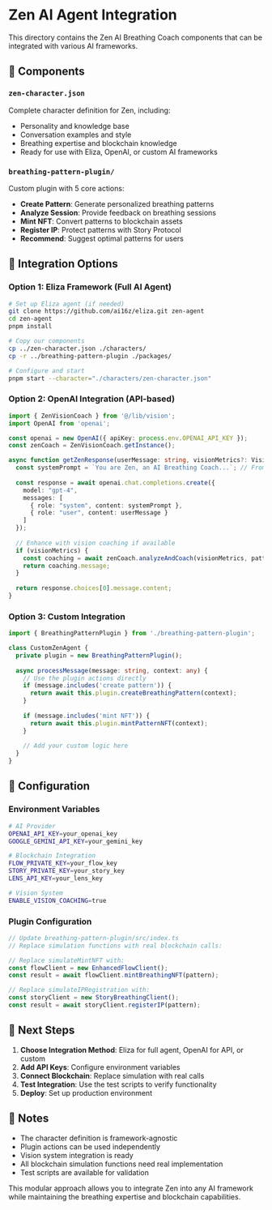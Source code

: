 # Zen AI Agent Integration

This directory contains the Zen AI Breathing Coach components that can be integrated with various AI frameworks.

## 🤖 Components

### `zen-character.json`
Complete character definition for Zen, including:
- Personality and knowledge base
- Conversation examples and style
- Breathing expertise and blockchain knowledge
- Ready for use with Eliza, OpenAI, or custom AI frameworks

### `breathing-pattern-plugin/`
Custom plugin with 5 core actions:
- **Create Pattern**: Generate personalized breathing patterns
- **Analyze Session**: Provide feedback on breathing sessions
- **Mint NFT**: Convert patterns to blockchain assets
- **Register IP**: Protect patterns with Story Protocol
- **Recommend**: Suggest optimal patterns for users

## 🚀 Integration Options

### Option 1: Eliza Framework (Full AI Agent)
```bash
# Set up Eliza agent (if needed)
git clone https://github.com/ai16z/eliza.git zen-agent
cd zen-agent
pnpm install

# Copy our components
cp ../zen-character.json ./characters/
cp -r ../breathing-pattern-plugin ./packages/

# Configure and start
pnpm start --character="./characters/zen-character.json"
```

### Option 2: OpenAI Integration (API-based)
```typescript
import { ZenVisionCoach } from '@/lib/vision';
import OpenAI from 'openai';

const openai = new OpenAI({ apiKey: process.env.OPENAI_API_KEY });
const zenCoach = ZenVisionCoach.getInstance();

async function getZenResponse(userMessage: string, visionMetrics?: VisionMetrics) {
  const systemPrompt = `You are Zen, an AI Breathing Coach...`; // From character file
  
  const response = await openai.chat.completions.create({
    model: "gpt-4",
    messages: [
      { role: "system", content: systemPrompt },
      { role: "user", content: userMessage }
    ]
  });
  
  // Enhance with vision coaching if available
  if (visionMetrics) {
    const coaching = await zenCoach.analyzeAndCoach(visionMetrics, pattern, duration);
    return coaching.message;
  }
  
  return response.choices[0].message.content;
}
```

### Option 3: Custom Integration
```typescript
import { BreathingPatternPlugin } from './breathing-pattern-plugin';

class CustomZenAgent {
  private plugin = new BreathingPatternPlugin();
  
  async processMessage(message: string, context: any) {
    // Use the plugin actions directly
    if (message.includes('create pattern')) {
      return await this.plugin.createBreathingPattern(context);
    }
    
    if (message.includes('mint NFT')) {
      return await this.plugin.mintPatternNFT(context);
    }
    
    // Add your custom logic here
  }
}
```

## 🔧 Configuration

### Environment Variables
```bash
# AI Provider
OPENAI_API_KEY=your_openai_key
GOOGLE_GEMINI_API_KEY=your_gemini_key

# Blockchain Integration
FLOW_PRIVATE_KEY=your_flow_key
STORY_PRIVATE_KEY=your_story_key
LENS_API_KEY=your_lens_key

# Vision System
ENABLE_VISION_COACHING=true
```

### Plugin Configuration
```typescript
// Update breathing-pattern-plugin/src/index.ts
// Replace simulation functions with real blockchain calls:

// Replace simulateMintNFT with:
const flowClient = new EnhancedFlowClient();
const result = await flowClient.mintBreathingNFT(pattern);

// Replace simulateIPRegistration with:
const storyClient = new StoryBreathingClient();
const result = await storyClient.registerIP(pattern);
```

## 🎯 Next Steps

1. **Choose Integration Method**: Eliza for full agent, OpenAI for API, or custom
2. **Add API Keys**: Configure environment variables
3. **Connect Blockchain**: Replace simulation with real calls
4. **Test Integration**: Use the test scripts to verify functionality
5. **Deploy**: Set up production environment

## 📝 Notes

- The character definition is framework-agnostic
- Plugin actions can be used independently
- Vision system integration is ready
- All blockchain simulation functions need real implementation
- Test scripts are available for validation

This modular approach allows you to integrate Zen into any AI framework while maintaining the breathing expertise and blockchain capabilities.

